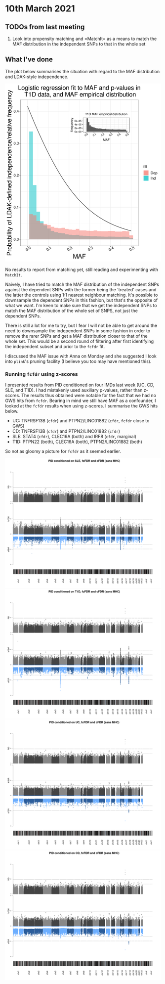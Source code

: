 # 10th March 2021

## TODOs from last meeting

1. Look into propensity matching and =MatchIt= as a means to match the MAF distribution in the independent SNPs to that in the whole set

## What I've done

The plot below summarises the situation with regard to the MAF distribution and LDAK-style independence. 

![](/images/100321/t1d_mafVsInd.png)

No results to report from matching yet, still reading and experimenting with `MatchIt`. 

Naively, I have tried to match the MAF distribution of the independent SNPs against the dependent SNPs with the former being the 'treated' cases and the latter the controls using 1:1 nearest neighbour matching. It's possible to downsample the dependent SNPs in this fashion, but that's the opposite of what we want. I'm keen to make sure that we get the independent SNPs to match the MAF distribution of the whole set of SNPS, not just the dependent SNPs. 

There is still a lot for me to try, but I fear I will not be able to get around the need to downsample the independent SNPs in some fashion in order to remove the rarer SNPs and get a MAF distribution closer to that of the whole set. This would be a second round of filtering after first identifying the independent subset and prior to the `fcfdr` fit. 

I discussed the MAF issue with Anna on Monday and she suggested I look into `plink`'s pruning facility (I believe you too may have mentioned this). 

### Running `fcfdr` using z-scores

I presented results from PID conditioned on four IMDs last week (UC, CD, SLE, and T1D). I had mistakenly used auxiliary p-values, rather than z-scores. The results thus obtained were notable for the fact that we had no GWS hits from `fcfdr`. Bearing in mind we still have MAF as a confounder, I looked at the `fcfdr` results when using z-scores. I summarise the GWS hits below.

* UC: TNFRSF13B (`cfdr`) and PTPN2/LINC01882 (`cfdr`, `fcfdr` close to GWS)
* CD: TNFRSF13B (`cfdr`) and PTPN2/LINC01882 (`cfdr`)
* SLE: STAT4 (`cfdr`), CLEC16A (both) and IRF8 (`cfdr`, marginal)
* T1D: PTPN22 (both), CLEC16A (both), PTPN2/LINC01882 (both)

So not as gloomy a picture for `fcfdr` as it seemed earlier.

![](/images/100321/sle_pid_backToBack_threeTrack.png)
![](/images/100321/t1d_pid_backToBack_threeTrack.png)
![](/images/100321/uc_pid_backToBack_threeTrack.png)
![](/images/100321/cd_pid_backToBack_threeTrack.png)
